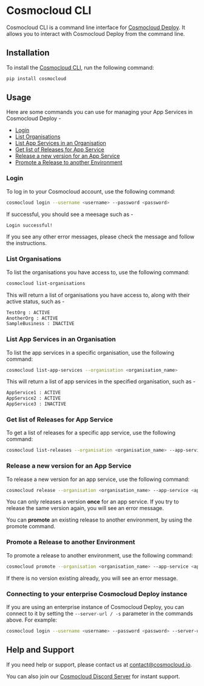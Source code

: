 # Cosmocloud CLI

Cosmocloud CLI is a command line interface for [Cosmocloud Deploy](https://cosmocloud.io). It allows you to interact with Cosmocloud Deploy from the command line.

## Installation

To install the [Cosmocloud CLI](https://pypi.org/project/cosmocloud/), run the following command:

```sh
pip install cosmocloud
```

## Usage

Here are some commands you can use for managing your App Services in Cosmocloud Deploy -

- [Login](#login)
- [List Organisations](#list-organisations)
- [List App Services in an Organisation](#list-app-services-in-an-organisation)
- [Get list of Releases for App Service](#get-list-of-releases-for-app-service)
- [Release a new version for an App Service](#release-a-new-version-for-an-app-service)
- [Promote a Release to another Environment](#promote-a-release-to-another-environment)

### Login

To log in to your Cosmocloud account, use the following command:

```sh
cosmocloud login --username <username> --password <password>
```

If successful, you should see a meesage such as -

```sh
Login successful!
```

If you see any other error messages, please check the message and follow the instructions.

### List Organisations

To list the organisations you have access to, use the following command:

```sh
cosmocloud list-organisations
```

This will return a list of organisations you have access to, along with their active status, such as -

```sh
TestOrg : ACTIVE
AnotherOrg : ACTIVE
SampleBusiness : INACTIVE
```

### List App Services in an Organisation

To list the app services in a specific organisation, use the following command:

```sh
cosmocloud list-app-services --organisation <organisation_name>
```

This will return a list of app services in the specified organisation, such as -

```sh
AppService1 : ACTIVE
AppService2 : ACTIVE
AppService3 : INACTIVE
```

### Get list of Releases for App Service

To get a list of releases for a specific app service, use the following command:

```sh
cosmocloud list-releases --organisation <organisation_name> --app-service <app_service_name>
```

### Release a new version for an App Service

To release a new version for an app service, use the following command:

```sh
cosmocloud release --organisation <organisation_name> --app-service <app_service_name> --version <version_number> --environment <environment_name>
```

You can only releases a version **once** for an app service. If you try to release the same version again, you will see an error message.

You can **promote** an existing release to another environment, by using the promote command.

### Promote a Release to another Environment

To promote a release to another environment, use the following command:

```sh
cosmocloud promote --organisation <organisation_name> --app-service <app_service_name> --version <version_number> --environment <environment_name>
```

If there is no version existing already, you will see an error message.

### Connecting to your enterprise Cosmocloud Deploy instance

If you are using an enterprise instance of Cosmocloud Deploy, you can connect to it by setting the `--server-url / -s` parameter in the commands above. For example:

```sh
cosmocloud login --username <username> --password <password> --server-url <your_cosmocloud_deploy_backend_url>
```

## Help and Support

If you need help or support, please contact us at [contact@cosmocloud.io](mailto:contact@cosmocloud.io).

You can also join our [Cosmocloud Discord Server](https://discord.gg/M8gqTVpRYE) for instant support.
